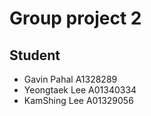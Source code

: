 # Group project 2
## Student
- Gavin Pahal A1328289
- Yeongtaek Lee A01340334
- KamShing Lee A01329056